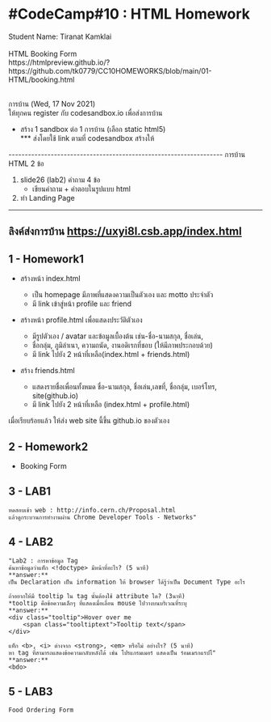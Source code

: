 #CodeCamp#10 : HTML Homework
====================
<p>Student Name: Tiranat Kamklai
<br/><br/>
HTML Booking Form <br/>
https://htmlpreview.github.io/?https://github.com/tk0779/CC10HOMEWORKS/blob/main/01-HTML/booking.html <br/><br/>

การบ้าน (Wed, 17 Nov 2021)
<br/>
ให้ทุกคน register กับ codesandbox.io เพื่อส่งการบ้าน <br/>
  - สร้าง 1 sandbox ต่อ 1 การบ้าน (เลือก static html5)<br/>
  *** ส่งโดยใช้ link ตามที่ codesandbox สร้างให้ <br/>
  </p>
------------------------------------------------------------------ 
การบ้าน HTML  2 ข้อ

1. slide26 (lab2) คำถาม 4 ข้อ 
	- เขียนคำถาม + คำตอบในรูปแบบ html 
2. ทำ Landing Page
------------------------------------------------------------------ 
ลิงค์ส่งการบ้าน
https://uxyi8l.csb.app/index.html
------------------------------------------------------------------ 

1 - Homework1
-----------

+ สร้างหน้า index.html 
    - เป็น homepage มีภาพที่แสดงความเป็นตัวเอง และ motto ประจำตัว
    - มี link เข้าสู่หน้า profile และ friend

+ สร้างหน้า profile.html เพื่อแสดงประวัติตัวเอง
    - มีรูปตัวเอง / avatar และข้อมูลเบื้องต้น เช่น-ชื่อ-นามสกุล, ชื่อเล่น, 
    - ชื่อกลุ่ม, ภูมิลำเนา, ความถนัด, งานอดิเรกที่ชอบ (ให้มีภาพประกอบด้วย)
    - มี link ไปยัง 2 หน้าที่เหลือ(index.html + friends.html)

+ สร้าง friends.html 
    - แสดงรายชื่อเพื่อนทั้งหมด ชื่อ-นามสกุล, ชื่อเล่น,เลขที่, ชื่อกลุ่ม,         เบอร์โทร, site(github.io)
    - มี link ไปยัง 2 หน้าที่เหลือ (index.html + profile.html)

เมื่อเรียบร้อยแล้ว ให้ส่ง web site นี้ขึ้น github.io ของตัวเอง

2 - Homework2
-----------
+ Booking Form

3 - LAB1
-----------

    ทดสอบเข้า web : http://info.cern.ch/Proposal.html
    แล้วดูกระบวนการทำงานผ่าน Chrome Developer Tools - Networks"

4 - LAB2
-----------


    "Lab2 : การหาข้อมูล Tag
    ค้นหาข้อมูลว่าแท็ก <!doctype> มีหน้าที่อะไร? (5 นาที)
    **answer:** 
    เป็น Declaration เป็น information ให้ browser ได้รู้ว่าเป็น Document Type อะไร

    ถ้าอยากให้มี tooltip ใน tag นั้นต้องใช้ attribute ใด? (3นาที)
    *tooltip คือข้อความเล็กๆ ที่แสดงเมื่อเลื่อน mouse ไปวางบนบริเวณที่ระบุ
    **answer:**
    <div class="tooltip">Hover over me
        <span class="tooltiptext">Tooltip text</span>
    </div>

    แท็ก <b>, <i> ต่างจาก <strong>, <em> หรือไม่ อย่างไร? (5 นาที)
    หา tag ที่สามารถแสดงข้อความกลับหลังได้ เช่น โปรแกรมเมอร์ แสดงเป็น ร์อมเมรกแรปโ"
    **answer:**
    <bdo>

5 - LAB3
-----------

    Food Ordering Form


